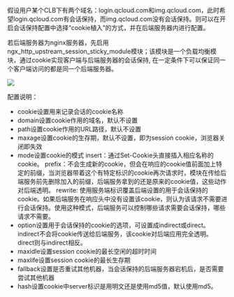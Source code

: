 假设用户某个CLB下有两个域名：login.qcloud.com和img.qcloud.com，此时希望login.qcloud.com有会话保持，而img.qcloud.com没有会话保持。则可以在开启会话保持配置中选择“cookie植入”的方式，并在后端服务器内进行配置。

若后端服务器为nginx服务器，先启用ngx_http_upstream_session_sticky_module模块；该模块是一个负载均衡模块，通过cookie实现客户端与后端服务器的会话保持, 在一定条件下可以保证同一个客户端访问的都是同一个后端服务器。

![](http://imgcache.tce.fsphere.cn/image/mccdn.qcloud.com/static/img/300b92cca97bbe8fdbf3fd902cb9200e/image.png)

配置说明：
- cookie设置用来记录会话的cookie名称 
- domain设置cookie作用的域名，默认不设置 
- path设置cookie作用的URL路径，默认不设置 
- maxage设置cookie的生存期，默认不设置，即为session cookie，浏览器关闭即失效
- mode设置cookie的模式
insert：通过Set-Cookie头直接插入相应名称的cookie。 
prefix：不会生成新的cookie，但会在响应的cookie值前面加上特定的前缀，当浏览器带着这个有特定标识的cookie再次请求时，模块在传给后端服务前先删除加入的前缀，后端服务拿到的还是原来的cookie值，这些动作对后端透明。
rewrite: 使用服务端标识覆盖后端设置的用于会话保持的cookie。如果后端服务在响应头中没有设置该cookie，则认为该请求不需要进行会话保持。使用这种模式，后端服务可以控制哪些请求需要会话保持，哪些请求不需要。
- option设置用于会话保持的cookie的选项，可设置成indirect或direct。indirect不会将cookie传送给后端服务，该cookie对后端应用完全透明。direct则与indirect相反。 
- maxidle设置session cookie的最长空闲的超时时间 
- maxlife设置session cookie的最长生存期 
- fallback设置是否重试其他机器，当会话保持的后端服务器宕机后，是否需要尝试其他机器 
- hash设置cookie中server标识是用明文还是使用md5值，默认使用md5。